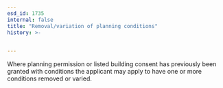 ```yaml
---
esd_id: 1735
internal: false
title: "Removal/variation of planning conditions"
history: >-
  

---
```


Where planning permission or listed building consent has previously been granted with conditions the applicant may apply to have one or more conditions removed or varied.

